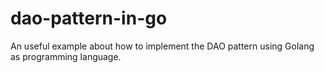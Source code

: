 # dao-pattern-in-go
An useful example about how to implement the DAO pattern using Golang as programming language.
